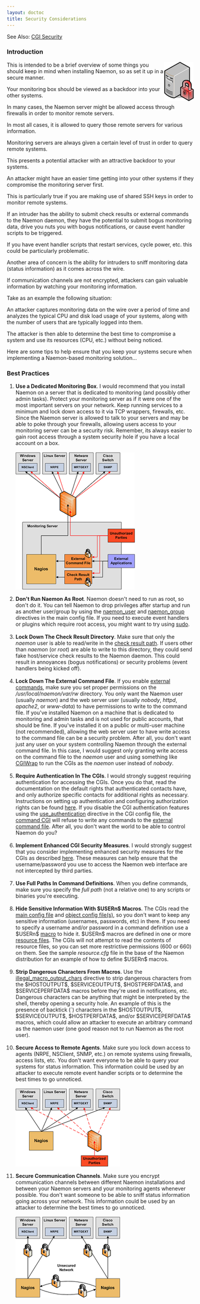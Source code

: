 ```yaml
---
layout: doctoc
title: Security Considerations
---
```


<span class="glyphicon glyphicon-arrow-right"></span> See Also: <a href="cgisecurity.html">CGI Security</a>

<a name="intro"></a>

### Introduction

<img src="/images/security.png" border="0" style="float: right; clear: both;" alt="Security" title="Security">

This is intended to be a brief overview of some things you should keep in mind when
installing Naemon, so as set it up in a secure manner.

Your monitoring box should be viewed as a backdoor into your other systems.

In many cases, the Naemon server might be allowed access through firewalls in order
to monitor remote servers.

In most all cases, it is allowed to query those remote servers for various information.

Monitoring servers are always given a certain level of trust in order to query remote systems.

This presents a potential attacker with an attractive backdoor to your systems.

An attacker might have an easier time getting into your other systems if they compromise
the monitoring server first.

This is particularly true if you are making use of shared SSH keys in order to monitor remote systems.

If an intruder has the ability to submit check results or external commands to the Naemon
daemon, they have the potential to submit bogus monitoring data, drive you nuts you with
bogus notifications, or cause event handler scripts to be triggered.

If you have event handler scripts that restart services, cycle power, etc. this could be particularly problematic.

Another area of concern is the ability for intruders to sniff monitoring data (status information) as it comes across the wire.

If communication channels are not encrypted, attackers can gain valuable information by watching your monitoring information.

Take as an example the following situation:

An attacker captures monitoring data on the wire over a period of time and analyzes the
typical CPU and disk load usage of your systems, along with the number of users that are
typically logged into them.

The attacker is then able to determine the best time to compromise a system and use its
resources (CPU, etc.) without being noticed.

Here are some tips to help ensure that you keep your systems secure when implementing
a Naemon-based monitoring solution...

<a name="bestpractices"></a>

### Best Practices

<ol>
<li><strong>Use a Dedicated Monitoring Box</strong>.
    I would recommend that you install Naemon on a server that is dedicated to monitoring
    (and possibly other admin tasks). Protect your monitoring server as if it were one
    of the most important servers on your network.
    Keep running services to a minimum and lock down access to it via TCP wrappers, firewalls,
    etc. Since the Naemon server is allowed to talk to your servers and may be able to poke
    through your firewalls, allowing users access to your monitoring server can be a security risk.
    Remember, its always easier to gain root access through a system security hole if you
    have a local account on a box.<br><br><img src="/images/security3.png" border="0" style="float: left; clear: both;" alt="Monitoring Box" title="Monitoring Box"><br clear="all"><br></li>
<li><strong>Don't Run Naemon As Root</strong>.
    Naemon doesn't need to run as root, so don't do it.
    You can tell Naemon to drop privileges after startup and run as another user/group by
    using the <a href="configmain.html#naemon_user">naemon_user</a> and
    <a href="configmain.html#naemon_group">naemon_group</a> directives in the main config file.
    If you need to execute event handlers or plugins which require root access, you might
    want to try using <a href="http://www.courtesan.com/sudo/sudo.html">sudo</a>.<br><br>
<li><strong>Lock Down The Check Result Directory</strong>.
    Make sure that only the <i>naemon</i> user is able to read/write in the
    <a href="configmain.html#check_result_path">check result path</a>.
    If users other than <i>naemon</i> (or <i>root</i>) are able to write to this directory,
    they could send fake host/service check results to the Naemon daemon.
    This could result in annoyances (bogus notifications) or security problems (event handlers being kicked off).<br><br></li>
<li><strong>Lock Down The External Command File</strong>.
    If you enable <a href="extcommands.html">external commands</a>, make sure you set proper permissions on the
    <i>/usr/local/naemon/var/rw</i> directory.
    You only want the Naemon user (usually <i>naemon</i>) and the web server user (usually <i>nobody</i>, <i>httpd</i>,
    <i>apache2</i>, or <i>www-data</i>) to have permissions to write to the command file.
    If you've installed Naemon on a machine that is dedicated to monitoring and admin tasks and is not used for public
    accounts, that should be fine. If you've installed it on a public or multi-user machine (not recommended),
    allowing the web server user to have write access to the command file can be a security problem.
    After all, you don't want just any user on your system controlling Naemon through the external command file.
    In this case, I would suggest only granting write access on the command file to the <i>naemon</i> user and
    using something like <a href="http://cgiwrap.sourceforge.net/">CGIWrap</a> to run the CGIs as the <i>naemon</i>
    user instead of <i>nobody</i>.<br><br></li>
<li><strong>Require Authentication In The CGIs</strong>.
    I would strongly suggest requiring authentication for accessing the CGIs.
    Once you do that, read the documentation on the default rights that authenticated contacts have, and only
    authorize specific contacts for additional rights as necessary.
    Instructions on setting up authentication and configuring authorization rights can be found <a href="cgiauth.html">here</a>.
    If you disable the CGI authentication features using the <a href="configcgi.html#use_authentication">use_authentication</a>
    directive in the CGI config file, the <a href="cgis.html#cmd_cgi">command CGI</a> will refuse to write any commands to
    the <a href="configmain.html#command_file">external command file</a>.
    After all, you don't want the world to be able to control Naemon do you?<br><br></li>
<li><strong>Implement Enhanced CGI Security Measures</strong>.
    I would strongly suggest that you consider implementing enhanced security measures for the CGIs as described
    <a href="cgisecurity.html">here</a>.
    These measures can help ensure that the username/password you use to access the Naemon web interface are not
    intercepted by third parties.<br><br></li>
<li><strong>Use Full Paths In Command Definitions</strong>.
    When you define commands, make sure you specify the <i>full path</i> (not a relative one) to any scripts or
    binaries you're executing.<br><br></li>
<li><strong>Hide Sensitive Information With $USERn$ Macros</strong>.
    The CGIs read the <a href="configmain.html">main config file</a> and <a href="configobject.html">object config file(s)</a>,
    so you don't want to keep any sensitive information (usernames, passwords, etc) in there.
    If you need to specify a username and/or password in a command definition use a $USERn$ <a href="macros.html">macro</a> to hide it.
    $USERn$ macros are defined in one or more <a href="configmain.html#resource_file">resource files</a>.
    The CGIs will not attempt to read the contents of resource files, so you can set more restrictive permissions (600 or 660) on them.
    See the sample <i>resource.cfg</i> file in the base of the Naemon distribution for an example of how to define $USERn$ macros.<br><br></li>
<li><strong>Strip Dangerous Characters From Macros</strong>.
    Use the <a href="configmain.html#illegal_macro_output_chars">illegal_macro_output_chars</a> directive to strip
    dangerous characters from the $HOSTOUTPUT$, $SERVICEOUTPUT$, $HOSTPERFDATA$, and $SERVICEPERFDATA$ macros before
    they're used in notifications, etc.
    Dangerous characters can be anything that might be interpreted by the shell, thereby opening a security hole.
    An example of this is the presence of backtick (`) characters in the $HOSTOUTPUT$, $SERVICEOUTPUT$, $HOSTPERFDATA$,
    and/or $SERVICEPERFDATA$ macros, which could allow an attacker to execute an arbitrary command as the naemon user
    (one good reason not to run Naemon as the root user).<br><br></li>
<li><strong>Secure Access to Remote Agents</strong>. Make sure you lock down access to agents (NRPE, NSClient, SNMP, etc.)
    on remote systems using firewalls, access lists, etc.
    You don't want everyone to be able to query your systems for status information.
    This information could be used by an attacker to execute remote event handler scripts or to determine the best
    times to go unnoticed.<br><br><img src="/images/security1.png" border="0" style="float: left; clear: both;" alt="Remote Agents" title="Remote Agents"><br clear="all"><br></li>
<li><strong>Secure Communication Channels</strong>. Make sure you encrypt communication channels between different Naemon installations and between your Naemon servers and your monitoring agents whenever possible.
    You don't want someone to be able to sniff status information going across your network.
    This information could be used by an attacker to determine the best times to go unnoticed.<br><br>
    <img src="/images/security2.png" border="0" style="float: left; clear: both;" alt="Communication Channels" title="Communication Channels"><br clear="all"><br></li>
</ol>
